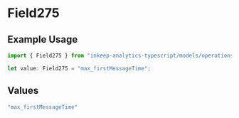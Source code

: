 # Field275

## Example Usage

```typescript
import { Field275 } from "inkeep-analytics-typescript/models/operations";

let value: Field275 = "max_firstMessageTime";
```

## Values

```typescript
"max_firstMessageTime"
```